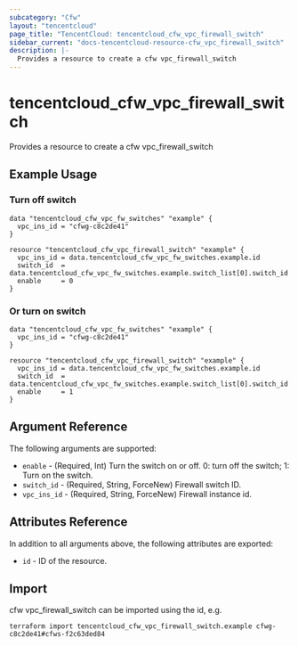 ```yaml
---
subcategory: "Cfw"
layout: "tencentcloud"
page_title: "TencentCloud: tencentcloud_cfw_vpc_firewall_switch"
sidebar_current: "docs-tencentcloud-resource-cfw_vpc_firewall_switch"
description: |-
  Provides a resource to create a cfw vpc_firewall_switch
---
```


# tencentcloud_cfw_vpc_firewall_switch

Provides a resource to create a cfw vpc_firewall_switch

## Example Usage

### Turn off switch

```hcl
data "tencentcloud_cfw_vpc_fw_switches" "example" {
  vpc_ins_id = "cfwg-c8c2de41"
}

resource "tencentcloud_cfw_vpc_firewall_switch" "example" {
  vpc_ins_id = data.tencentcloud_cfw_vpc_fw_switches.example.id
  switch_id  = data.tencentcloud_cfw_vpc_fw_switches.example.switch_list[0].switch_id
  enable     = 0
}
```

### Or turn on switch

```hcl
data "tencentcloud_cfw_vpc_fw_switches" "example" {
  vpc_ins_id = "cfwg-c8c2de41"
}

resource "tencentcloud_cfw_vpc_firewall_switch" "example" {
  vpc_ins_id = data.tencentcloud_cfw_vpc_fw_switches.example.id
  switch_id  = data.tencentcloud_cfw_vpc_fw_switches.example.switch_list[0].switch_id
  enable     = 1
}
```

## Argument Reference

The following arguments are supported:

* `enable` - (Required, Int) Turn the switch on or off. 0: turn off the switch; 1: Turn on the switch.
* `switch_id` - (Required, String, ForceNew) Firewall switch ID.
* `vpc_ins_id` - (Required, String, ForceNew) Firewall instance id.

## Attributes Reference

In addition to all arguments above, the following attributes are exported:

* `id` - ID of the resource.



## Import

cfw vpc_firewall_switch can be imported using the id, e.g.

```
terraform import tencentcloud_cfw_vpc_firewall_switch.example cfwg-c8c2de41#cfws-f2c63ded84
```

